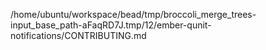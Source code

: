 /home/ubuntu/workspace/bead/tmp/broccoli_merge_trees-input_base_path-aFaqRD7J.tmp/12/ember-qunit-notifications/CONTRIBUTING.md